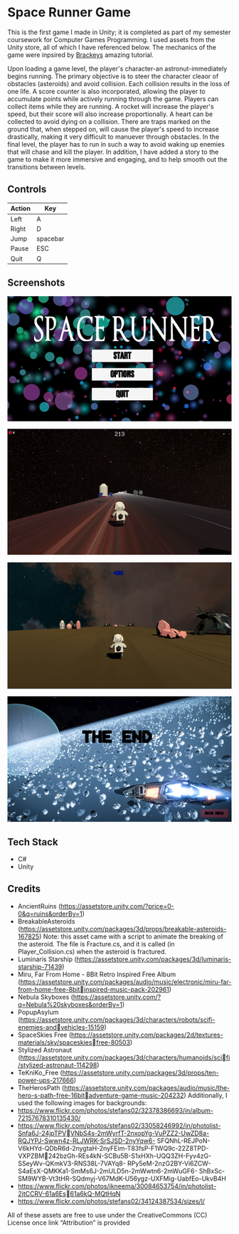 # Space Runner Game

This is the first game I made in Unity; it is completed as part of my semester coursework for Computer Games Programming. I used assets from the Unity store, all of which I have referenced below. The mechanics of the game were inpsired by [Brackeys](https://pages.github.com/) amazing tutorial. 

Upon loading a game level, the player's character-an astronut-immediately begins running. The primary objective is to steer the character cleaor of obstacles (asteroids) and avoid collision. Each collision results in the loss of one life. A score counter is also incorporated, allowing the player to accumulate points while actively running through the game. Players can collect items while they are running. A rocket will increase the player's speed, but their score will also increase proportionally. A heart can be collected to avoid dying on a collision. There are traps marked on the ground that, when stepped on, will cause the player's speed to increase drastically, making it very difficult to manuever through obstacles. In the final level, the player has to run in such a way to avoid waking up enemies that will chase and kill the player. In addition, I have added a story to the game to make it more immersive and engaging, and to help smooth out the transitions between levels.

##  Controls

| Action | Key |
| ------------- | ------------- |
| Left  | A  |
| Right  | D  |
| Jump  | spacebar  |
| Pause | ESC  |
| Quit  | Q  |



## Screenshots
![Space Runner Screenshot](https://github.com/ramikham/Space-Runner-Game/blob/main/Space%20Runner%20Screenshots/2.png?raw=true)

![Space Runner Screenshot](https://github.com/ramikham/Space-Runner-Game/blob/main/Space%20Runner%20Screenshots/3.png?raw=true)

![Space Runner Screenshot](https://github.com/ramikham/Space-Runner-Game/blob/main/Space%20Runner%20Screenshots/4.png?raw=true)

![Space Runner Screenshot](https://github.com/ramikham/Space-Runner-Game/blob/main/Space%20Runner%20Screenshots/5.png?raw=true)


## Tech Stack 
- C#
- Unity


## Credits
- AncientRuins (https://assetstore.unity.com/?price=0-0&q=ruins&orderBy=1)
- BreakableAsteroids (https://assetstore.unity.com/packages/3d/props/breakable-asteroids-167825)
Note: this asset came with a script to animate the breaking of the asteroid. The file is Fracture.cs, 
and it is called (in Player_Collision.cs) when the asteroid is fractured.
- Luminaris Starship (https://assetstore.unity.com/packages/3d/luminaris-starship-71439)
- Miru, Far From Home - 8Bit Retro Inspired Free Album
(https://assetstore.unity.com/packages/audio/music/electronic/miru-far-from-home-free-8bitinspired-music-pack-202961)
- Nebula Skyboxes (https://assetstore.unity.com/?q=Nebula%20skyboxes&orderBy=1)
- PopupAsylum (https://assetstore.unity.com/packages/3d/characters/robots/scifi-enemies-andvehicles-15159)
- SpaceSkies Free (https://assetstore.unity.com/packages/2d/textures-materials/sky/spaceskiesfree-80503)
- Stylized Astronaut (https://assetstore.unity.com/packages/3d/characters/humanoids/scifi/stylized-astronaut-114298)
- TeKniKo_Free (https://assetstore.unity.com/packages/3d/props/ten-power-ups-217666)
- TheHerosPath (https://assetstore.unity.com/packages/audio/music/the-hero-s-path-free-16bitadventure-game-music-204232)
Additionally, I used the following images for backgrounds:
- https://www.flickr.com/photos/stefans02/32378386693/in/album-72157678310135430/
- https://www.flickr.com/photos/stefans02/33058246992/in/photolist-Snfa6J-24jpTPVVNbS4s-2mWyrfT-2nxopYg-VuPZZ2-UwZD8a-RQJYPJ-Swwn4z-RLJWRK-SrSJSD-2nyYqw6-
SFQNhL-REJPoN-V6kHYd-QDbR6d-2nygtaH-2nyFEim-T83fsP-F1WQ9c-22Z8TPD-VXPZBM242bzGh-REs4kN-SCBu5B-S1xHXh-UQQ3ZH-Fyv4zG-SSeyWv-QKmkV3-RNS38L-7VAYq8-
RPy5eM-2nzG2BY-Vi6ZCW-S4aEsX-QMKKa1-SmMs6J-2mULD5n-2mWwtn6-2mWuGF6-
ShBxSc-SM9WYB-Vt3tHR-SQdmyj-V67MdK-U56ygz-UXFMig-UabfEo-UkvB4H
- https://www.flickr.com/photos/ikneema/30084653754/in/photolist-2jtCCRV-61a6Es61a6kQ-MQtHqN
- https://www.flickr.com/photos/stefans02/34124387534/sizes/l/

All of these assets are free to use under the CreativeCommons (CC) License once link “Attribution” is provided

